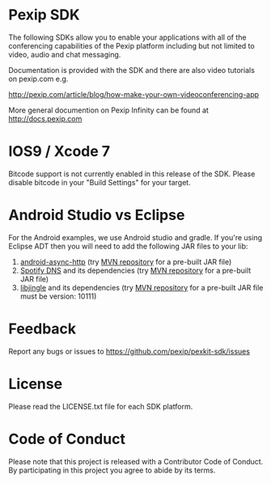 # Pexip SDK

The following SDKs allow you to enable your applications with all of
the conferencing capabilities of the Pexip platform including but not
limited to video, audio and chat messaging.

Documentation is provided with the SDK and there are also video
tutorials on pexip.com e.g.

http://pexip.com/article/blog/how-make-your-own-videoconferencing-app

More general documention on Pexip Infinity can be found at http://docs.pexip.com

# IOS9 / Xcode 7

Bitcode support is not currently enabled in this release of the SDK.
Please disable bitcode in your "Build Settings" for your target.

# Android Studio vs Eclipse

For the Android examples, we use Android studio and gradle.  If you're
using Eclipse ADT then you will need to add the following JAR files to
your lib:

1. [android-async-http](https://github.com/loopj/android-async-http) (try [MVN repository](http://mvnrepository.com/artifact/com.loopj.android/android-async-http/1.4.9) for a pre-built JAR file)
1. [Spotify DNS](https://github.com/spotify/dns-java) and its dependencies (try [MVN repository](http://mvnrepository.com/artifact/com.spotify/dns/3.0.2) for a pre-built JAR file)
1. [libjingle](https://github.com/pristineio/webrtc-android) and its dependencies (try [MVN repository](http://mvnrepository.com/artifact/io.pristine/libjingle) for a pre-built JAR file must be version: 10111)

# Feedback

Report any bugs or issues to https://github.com/pexip/pexkit-sdk/issues

# License

Please read the LICENSE.txt file for each SDK platform.

# Code of Conduct

Please note that this project is released with a Contributor Code of Conduct. By participating in this project you agree to abide by its terms.

